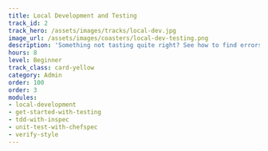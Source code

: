 ```yaml
---
title: Local Development and Testing
track_id: 2
track_hero: /assets/images/tracks/local-dev.jpg
image_url: /assets/images/coasters/local-dev-testing.png
description: 'Something not tasting quite right? See how to find errors in your cookbooks by testing them on your local machine. Learn to set up a virtual environment, develop code, and use every tool in the kitchen to ensure everything works.'
hours: 8
level: Beginner
track_class: card-yellow
category: Admin
order: 100
order: 3
modules:
- local-development
- get-started-with-testing
- tdd-with-inspec
- unit-test-with-chefspec
- verify-style
---
```

